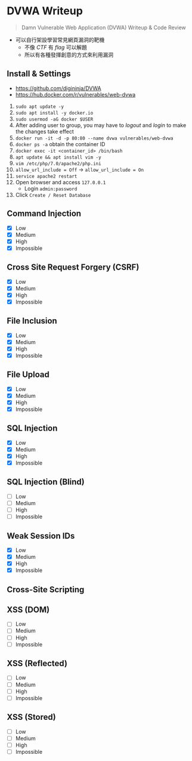 # DVWA Writeup

> Damn Vulnerable Web Application (DVWA) Writeup & Code Review
- 可以自行架設學習常見網頁漏洞的靶機
    - 不像 *CTF* 有 *flag* 可以解題
    - 所以有各種發揮創意的方式來利用漏洞

## Install & Settings

- https://github.com/digininja/DVWA
- https://hub.docker.com/r/vulnerables/web-dvwa

1. `sudo apt update -y`
2. `sudo apt install -y docker.io`
3. `sudo usermod -aG docker $USER`
4. After adding user to group, you may have to *logout* and *login* to make the changes take effect
5. `docker run -it -d -p 80:80 --name dvwa vulnerables/web-dvwa`
6. `docker ps -a` obtain the container ID
7. `docker exec -it <container_id> /bin/bash`
8. `apt update && apt install vim -y`
9. `vim /etc/php/7.0/apache2/php.ini`
10. `allow_url_include = Off` → `allow_url_include = On`
11. `service apache2 restart`
12. Open browser and access `127.0.0.1`
    - Login `admin:password`
13. Click `Create / Reset Database`

## Command Injection

- [x] Low
- [x] Medium
- [x] High
- [x] Impossible

## Cross Site Request Forgery (CSRF)

- [x] Low
- [x] Medium
- [x] High
- [x] Impossible

## File Inclusion

- [x] Low
- [x] Medium
- [x] High
- [x] Impossible

## File Upload

- [x] Low
- [x] Medium
- [x] High
- [x] Impossible

## SQL Injection

- [x] Low
- [x] Medium
- [x] High
- [x] Impossible

## SQL Injection (Blind)

- [ ] Low
- [ ] Medium
- [ ] High
- [ ] Impossible

## Weak Session IDs

- [x] Low
- [x] Medium
- [x] High
- [x] Impossible

## Cross-Site Scripting

## XSS (DOM)

- [ ] Low
- [ ] Medium
- [ ] High
- [ ] Impossible

## XSS (Reflected)

- [ ] Low
- [ ] Medium
- [ ] High
- [ ] Impossible

## XSS (Stored)

- [ ] Low
- [ ] Medium
- [ ] High
- [ ] Impossible